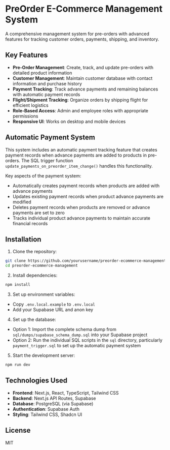 # PreOrder E-Commerce Management System

A comprehensive management system for pre-orders with advanced features for tracking customer orders, payments, shipping, and inventory.

## Key Features

- **Pre-Order Management**: Create, track, and update pre-orders with detailed product information
- **Customer Management**: Maintain customer database with contact information and purchase history
- **Payment Tracking**: Track advance payments and remaining balances with automatic payment records
- **Flight/Shipment Tracking**: Organize orders by shipping flight for efficient logistics
- **Role-Based Access**: Admin and employee roles with appropriate permissions
- **Responsive UI**: Works on desktop and mobile devices

## Automatic Payment System

This system includes an automatic payment tracking feature that creates payment records when advance payments are added to products in pre-orders. The SQL trigger function `update_payments_on_preorder_item_change()` handles this functionality.

Key aspects of the payment system:
- Automatically creates payment records when products are added with advance payments
- Updates existing payment records when product advance payments are modified
- Deletes payment records when products are removed or advance payments are set to zero
- Tracks individual product advance payments to maintain accurate financial records

## Installation

1. Clone the repository:

```bash
git clone https://github.com/yourusername/preorder-ecommerce-management.git
cd preorder-ecommerce-management
```

2. Install dependencies:

```bash
npm install
```

3. Set up environment variables:
- Copy `.env.local.example` to `.env.local`
- Add your Supabase URL and anon key

4. Set up the database:
- Option 1: Import the complete schema dump from `sql/dumps/supabase_schema_dump.sql` into your Supabase project
- Option 2: Run the individual SQL scripts in the `sql` directory, particularly `payment_trigger.sql` to set up the automatic payment system

5. Start the development server:

```bash
npm run dev
```

## Technologies Used

- **Frontend**: Next.js, React, TypeScript, Tailwind CSS
- **Backend**: Next.js API Routes, Supabase
- **Database**: PostgreSQL (via Supabase)
- **Authentication**: Supabase Auth
- **Styling**: Tailwind CSS, Shadcn UI

## License

MIT
